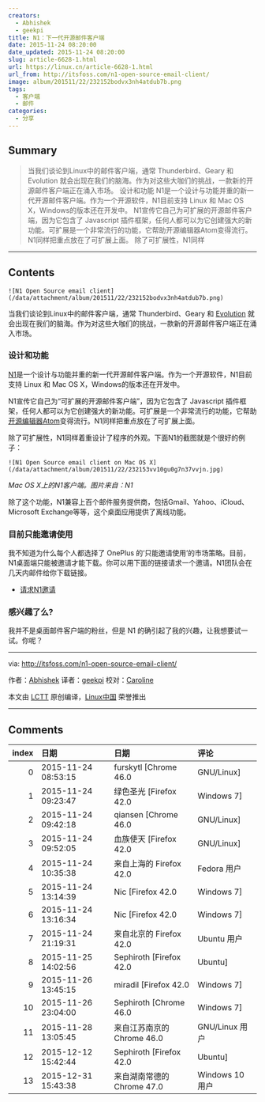 ```yaml
---
creators:
  - Abhishek
  - geekpi
title: N1：下一代开源邮件客户端
date: 2015-11-24 08:20:00
date_updated: 2015-11-24 08:20:00
slug: article-6628-1.html
url: https://linux.cn/article-6628-1.html
url_from: http://itsfoss.com/n1-open-source-email-client/
image: album/201511/22/232152bodvx3nh4atdub7b.png
tags:
  - 客户端
  - 邮件
categories:
  - 分享
---
```


## Summary

> 当我们谈论到Linux中的邮件客户端，通常 Thunderbird、Geary 和 Evolution 就会出现在我们的脑海。作为对这些大咖们的挑战，一款新的开源邮件客户端正在涌入市场。 设计和功能 N1是一个设计与功能并重的新一代开源邮件客户端。作为一个开源软件，N1目前支持 Linux 和 Mac OS X，Windows的版本还在开发中。 N1宣传它自己为可扩展的开源邮件客户端，因为它包含了 Javascript 插件框架，任何人都可以为它创建强大的新功能。可扩展是一个非常流行的功能，它帮助开源编辑器Atom变得流行。N1同样把重点放在了可扩展上面。 除了可扩展性，N1同样

***

<!-- more -->

## Contents

`![N1 Open Source email client](/data/attachment/album/201511/22/232152bodvx3nh4atdub7b.png)`

当我们谈论到Linux中的邮件客户端，通常 Thunderbird、Geary 和 [Evolution](https://help.gnome.org/users/evolution/stable/) 就会出现在我们的脑海。作为对这些大咖们的挑战，一款新的开源邮件客户端正在涌入市场。

### 设计和功能

[N1](https://nylas.com/N1/)是一个设计与功能并重的新一代开源邮件客户端。作为一个开源软件，N1目前支持 Linux 和 Mac OS X，Windows的版本还在开发中。

N1宣传它自己为“可扩展的开源邮件客户端”，因为它包含了 Javascript 插件框架，任何人都可以为它创建强大的新功能。可扩展是一个非常流行的功能，它帮助[开源编辑器Atom](http://itsfoss.com/atom-stable-released/)变得流行。N1同样把重点放在了可扩展上面。

除了可扩展性，N1同样着重设计了程序的外观。下面N1的截图就是个很好的例子：

`![N1 Open Source email client on Mac OS X](/data/attachment/album/201511/22/232153vv10gu0g7n37vvjn.jpg)`

*Mac OS X上的N1客户端。图片来自：N1*

除了这个功能，N1兼容上百个邮件服务提供商，包括Gmail、Yahoo、iCloud、Microsoft Exchange等等，这个桌面应用提供了离线功能。

### 目前只能邀请使用

我不知道为什么每个人都选择了 OnePlus 的‘只能邀请使用’的市场策略。目前，N1桌面端只能被邀请才能下载。你可以用下面的链接请求一个邀请。N1团队会在几天内邮件给你下载链接。

* [请求N1邀请](https://invite.nylas.com/download)

### 感兴趣了么?

我并不是桌面邮件客户端的粉丝，但是 N1 的确引起了我的兴趣，让我想要试一试。你呢？

---

via: <http://itsfoss.com/n1-open-source-email-client/>

作者：[Abhishek](http://itsfoss.com/author/abhishek/) 译者：[geekpi](https://github.com/geekpi) 校对：[Caroline](https://github.com/carolinewuyan)

本文由 [LCTT](https://github.com/LCTT/TranslateProject) 原创编译，[Linux中国](https://linux.cn/) 荣誉推出

***

## Comments

|   index | 日期                | 日期                                       | 评论                                                                                                                                                                                                                      |
|--------:|:--------------------|:-------------------------------------------|:--------------------------------------------------------------------------------------------------------------------------------------------------------------------------------------------------------------------------|
|       0 | 2015-11-24 08:53:15 | furskytl [Chrome 46.0|GNU/Linux]           | 请问如何在gnome online account或evolution中添加qq.com或live.com的exchange类型账户呢？我想同步日历。谢谢！                                                                                                                 |
|       1 | 2015-11-24 09:23:47 | 绿色圣光 [Firefox 42.0|Windows 7]          | 有谁试过没？发表一下评论？                                                                                                                                                                                                |
|       2 | 2015-11-24 09:42:18 | qiansen [Chrome 46.0|GNU/Linux]            | 只有deb的。。。                                                                                                                                                                                                           |
|       3 | 2015-11-24 09:52:05 | 血族使天 [Firefox 42.0|GNU/Linux]          | 已经不需要邀请，直接下载，不过在linux下点Download只会下载DEB包                                                                                                                                                            |
|       4 | 2015-11-24 10:35:38 | 来自上海的 Firefox 42.0|Fedora 用户        | 又是一个next generation                                                                                                                                                                                                   |
|       5 | 2015-11-24 13:14:39 | Nic [Firefox 42.0|Windows 7]               | 有其他链接可以到github源码包                                                                                                                                                                                              |
|       6 | 2015-11-24 13:16:34 | Nic [Firefox 42.0|Windows 7]               | 原文说window版还在开发中，但是用windows打开链接已经可以下载exe了，是不是文章有点旧了？？？？                                                                                                                              |
|       7 | 2015-11-24 21:19:31 | 来自北京的 Firefox 42.0|Ubuntu 用户        | 不用邀请就可以下DEB的包了，在github里也有其它版本的，这文章是不是很早以前的？                                                                                                                                             |
|       8 | 2015-11-25 14:02:56 | Sephiroth [Firefox 42.0|Ubuntu]            | 国内的一些邮件服务不太好添加进去，我拿QQ邮箱试过了。                                                                                                                                                                      |
|       9 | 2015-11-26 13:45:15 | miradil [Firefox 42.0|Windows 7]           | 成功添加sina邮箱，收发正常。但是新浪要进设置打开IMAP、SMTP等等的服务，你的QQ邮箱不会没开吧？                                                                                                                              |
|      10 | 2015-11-26 23:04:00 | Sephiroth [Chrome 46.0|Windows 7]          | 对着QQ提供的教程步骤开服务的，照着要求用了QQ的授权码当密码来登录，提交账号密码后各种连接超时，搞了老半天没响应。昨天晚上又不知怎么的，点开N1想再搞搞，突然它又自己连上了QQ的邮件服务器拉取了内容，也真是奇葩。。。。。    |
|      11 | 2015-11-28 13:05:45 | 来自江苏南京的 Chrome 46.0|GNU/Linux 用户  | 腾讯的邮箱的确不太行，应该是网的锅，我那边只能拉取发件箱的少数邮件，收件箱半个小时没下来                                                                                                                                  |
|      12 | 2015-12-12 15:42:44 | Sephiroth [Firefox 42.0|Ubuntu]            | 这个软件的feedback窗口有问题，在ubuntu下偶尔会出现关不掉的bug，其他用户也遇到过类似情况吗？我在他们的github上反馈了这个问题，如果有类似问题的用户欢迎来github上响应（反馈链接 https://github.com/nylas/N1/issues/668 ）。 |
|      13 | 2015-12-31 15:43:38 | 来自湖南常德的 Chrome 47.0|Windows 10 用户 | 80多M的邮箱客户端，也是醉了                                                                                                                                                                                               |
